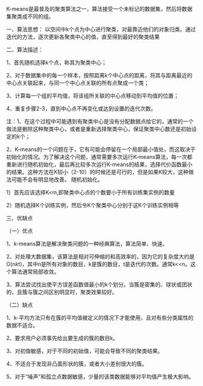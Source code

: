 K-means是最普及的聚类算法之一，算法接受一个未标记的数据集，然后将数据集聚类成不同的组。

一、算法思想：
   以空间中k个点为中心进行聚类，对最靠近他们的对象归类。通过迭代的方法，逐次更新各聚类中心的值，直至得到最好的聚类结果
   
二、算法描述：

1、首先随机选择k个点，称其为聚类中心；

2、对于数据集中的每一个样本，按照距离k个中心点的距离，将其与距离最近的中心点关联起来，与同一个中心点关联的所有点聚成一个类；

3、计算每一个组的平均值，将该组所关联的中心点移动到平均值的位置；

4、重复步骤2-3，直到中心点不再变化或达到设置的迭代次数。

注：1、在这个过程中可能遇到有聚类中心是没有分配数据点给它的，通常的一个做法是删除这种聚类中心，或者是重新选择聚类中心，保证聚类中心数还是初始设定的k个；

2、K-means的一个问题在于，它有可能会停留在一个局部最小值处，而这取决于初始化的情况。为了解决这个问题，通常需要多次运行K-means算法，每一次都重新进行随机初始化，最后再比较多次运行K-means的结果，选择代价函数最小的结果。这种方法在K较小（2-10）的时候还是可行的，但是如果K较大，这种做法可能不会有明显地改善。
随机初始化。

1）首先应该选择K<m,即聚类中心点的个数要小于所有训练集实例的数量

2）随机选择K个训练实例，然后令K个聚类中心分别于这K个训练实例相等

三、优缺点

（一）优点

1、k-means算法是解决聚类问题的一种经典算法，算法简单、快速。

2、对处理大数据集，该算法是相对可伸缩的和高效率的，因为它的复杂度大约是O(n*k*t)，其中n是所有对象的数目，k是簇的数目，t是迭代的次数。通常k<<n。这个算法通常局部收敛。

3、算法尝试找出使平方误差函数值最小的k个划分。当簇是密集的、球状或团状的，且簇与簇之间区别明显时，聚类效果较好。

（二）缺点

1、k-平均方法只有在簇的平均值被定义的情况下才能使用，且对有些分类属性的数据不适合。

2、要求用户必须事先给出要生成的簇的数目k。

3、对初值敏感，对于不同的初始值，可能会导致不同的聚类结果。

4、不适合于发现非凸面形状的簇，或者大小差别很大的簇。

5、对于“噪声”和孤立点数据敏感，少量的该类数据能够对平均值产生极大影响。

